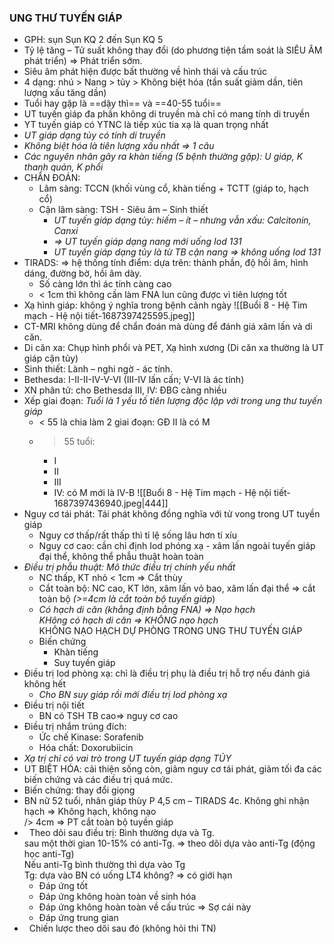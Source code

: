 ### UNG THƯ TUYẾN GIÁP
- GPH: sụn Sụn KQ 2 đến Sụn KQ 5
- Tỷ lệ tăng – Tử suất không thay đổi (do phương tiện tầm soát là SIÊU ÂM phát triển) => Phát triển sớm.
- Siêu âm phát hiện được bất thường về hình thái và cấu trúc
- 4 dạng: nhú > Nang > tủy > Không biệt hóa (tần suất giảm dần, tiên lượng xấu tăng dần)
- Tuổi hay gặp là ==dậy thì== và ==40-55 tuổi==
- UT tuyến giáp đa phần không di truyền mà chỉ có mang tính di truyền
- YT tuyến giáp có YTNC là tiếp xúc tia xạ là quan trọng nhất
- _UT giáp dạng tủy có tính di truyền_
- _Không biệt hóa là tiên lượng xấu nhất => 1 câu_
- _Các nguyên nhân gây ra khàn tiếng (5 bệnh thường gặp): U giáp, K thanh quản, K phổi_
- CHẨN ĐOÁN:
	- Lâm sàng: TCCN (khối vùng cổ, khàn tiếng + TCTT (giáp to, hạch cổ)
	- Cận lâm sàng: TSH - Siêu âm – Sinh thiết
		- _UT tuyến giáp dạng tủy: hiếm – ít – nhưng vẫn xấu: Calcitonin, Canxi_
		- _=> UT tuyến giáp dạng nang mới uống Iod 131_
		- _UT tuyến giáp dạng tủy là từ TB cận nang => không uống Iod 131_
- TIRADS: => hệ thống tính điểm: dựa trên: thành phần, độ hồi âm, hình dáng, đường bờ, hồi âm dày.
	- Số càng lớn thì ác tính càng cao
	- < 1cm thì không cần làm FNA lun cũng được vì tiên lượng tốt
- Xạ hình giáp: không ý nghĩa trong bệnh cảnh ngày
![[Buổi 8 - Hệ Tim mạch - Hệ nội tiết-1687397425595.jpeg]]
- CT-MRI không dùng để chẩn đoán mà dùng để đánh giá xâm lấn và di căn.
- Di căn xa: Chụp hình phổi và PET, Xạ hình xương (Di căn xa thường là UT giáp cận tủy)
- Sinh thiết: Lành – nghi ngờ - ác tính.  
- Bethesda: I-II-II-IV-V-VI (III-IV lấn cấn; V-VI là ác tính)     
- XN phân tử: cho Bethesda III, IV: ĐBG càng nhiều
- Xếp giai đoạn: _Tuổi là 1 yếu tố tiên lượng độc lập với trong ung thư tuyến giáp_
	- < 55 là chia làm 2 giai đoạn: GĐ II là có M
	- > 55 tuổi:
		- I
		- II
		- III
		- IV: có M mới là IV-B
![[Buổi 8 - Hệ Tim mạch - Hệ nội tiết-1687397436940.jpeg|444]]
- Nguy cơ tái phát: Tái phát không đồng nghĩa với tử vong trong UT tuyền giáp
	- Nguy cơ thấp/rất thấp thì tỉ lệ sống lâu hơn tí xíu
	- Nguy cơ cao: cần chỉ định Iod phóng xạ - xâm lấn ngoài tuyến giáp đại thể, không thể phẫu thuật hoàn toàn
- _Điều trị phẫu thuật: Mô thức điều trị chính yếu nhất_
	- NC thấp, KT nhỏ < 1cm => Cắt thùy
	- Cắt toàn bộ: NC cao, KT lớn, xâm lấn vỏ bao, xâm lấn đại thể => cắt toàn bộ _(>=4cm là cắt toàn bộ tuyến giáp_)
	- _Có hạch di căn (khẳng định bằng FNA) => Nạo hạch  
	KHông có hạch di căn => KHÔNG nạo hạch_  
	KHÔNG NẠO HẠCH DỰ PHÒNG TRONG UNG THƯ TUYẾN GIÁP
	- Biến chứng
		- Khàn tiếng
		- Suy tuyến giáp
- Điều trị Iod phòng xạ: chỉ là điều trị phụ là điều trị hỗ trợ nếu đánh giá không hết
	- _Cho BN suy giáp rồi mới điều trị Iod phòng xạ_
- Điều trị nội tiết
	- BN có TSH TB cao=> nguy cơ cao
- Điều trị nhắm trúng đích:
	- Ức chế Kinase: Sorafenib
	- Hóa chất: Doxorubiicin
- _Xạ trị chỉ có vai trò trong UT tuyến giáp dạng TỦY_
- UT BIỆT HÓA: cải thiện sống còn, giảm nguy cơ tái phát, giảm tối đa các biến chứng và các điều trị quá mức.
- Biến chứng: thay đổi giọng
- BN nữ 52 tuổi, nhân giáp thùy P 4,5 cm – TIRADS 4c. Không ghi nhận hạch
=> Không hạch, không nạo  
/> 4cm => PT cắt toàn bộ tuyền giáp
-   Theo dõi sau điều trị: Bình thường dựa và Tg.  
sau một thời gian 10-15% có anti-Tg. => theo dõi dựa vào anti-Tg (động học anti-Tg)  
Nếu anti-Tg bình thường thì dựa vào Tg  
Tg: dựa vào BN có uống LT4 không? => có giới hạn
	- Đáp ứng tốt
	- Đáp ứng không hoàn toàn về sinh hóa
	- Đáp ứng không hoàn toàn về cấu trúc => Sợ cái này
	- Đáp ứng trung gian
-   Chiến lược theo dõi sau đó (không hỏi thi TN)